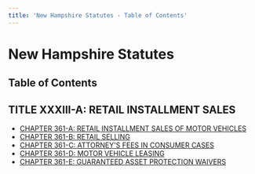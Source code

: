 ```yaml
---
title: 'New Hampshire Statutes - Table of Contents'
---
```


New Hampshire Statutes
======================

Table of Contents
-----------------

TITLE XXXIII-A: RETAIL INSTALLMENT SALES
----------------------------------------

-   [CHAPTER 361-A: RETAIL INSTALLMENT SALES OF MOTOR
    VEHICLES](NHTOC-XXXIII-A-361-A.html)
-   [CHAPTER 361-B: RETAIL SELLING](NHTOC-XXXIII-A-361-B.html)
-   [CHAPTER 361-C: ATTORNEY'S FEES IN CONSUMER
    CASES](NHTOC-XXXIII-A-361-C.html)
-   [CHAPTER 361-D: MOTOR VEHICLE LEASING](NHTOC-XXXIII-A-361-D.html)
-   [CHAPTER 361-E: GUARANTEED ASSET PROTECTION
    WAIVERS](NHTOC-XXXIII-A-361-E.html)
